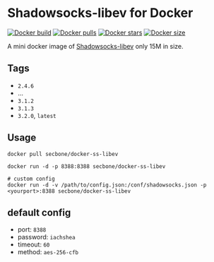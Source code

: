 # Shadowsocks-libev for Docker

[![Docker build][build-image]][hub-url]
[![Docker pulls][pulls-image]][hub-url]
[![Docker stars][stars-image]][hub-url]
[![Docker size][size-image]][size-url]

A mini docker image of [Shadowsocks-libev](https://github.com/shadowsocks/shadowsocks-libev) only 15M in size.

## Tags

- `2.4.6`
- ...
- `3.1.2`
- `3.1.3`
- `3.2.0`, `latest`

## Usage

```
docker pull secbone/docker-ss-libev
```

```
docker run -d -p 8388:8388 secbone/docker-ss-libev

# custom config
docker run -d -v /path/to/config.json:/conf/shadowsocks.json -p <yourport>:8388 secbone/docker-ss-libev
```

## default config

- port: `8388`
- password: `iachshea`
- timeout: `60`
- method: `aes-256-cfb`

[pulls-image]: https://img.shields.io/docker/pulls/secbone/docker-ss-libev.svg?style=flat-square
[hub-url]: https://hub.docker.com/r/secbone/docker-ss-libev/
[stars-image]: https://img.shields.io/docker/stars/secbone/docker-ss-libev.svg?style=flat-square
[size-image]: https://images.microbadger.com/badges/image/secbone/docker-ss-libev.svg
[size-url]: https://microbadger.com/images/secbone/docker-ss-libev
[build-image]: https://img.shields.io/docker/build/secbone/docker-ss-libev.svg?style=flat-square
